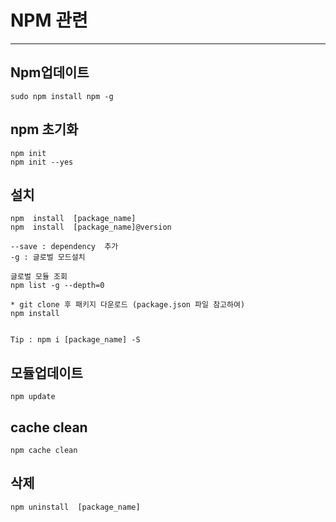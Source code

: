 
# NPM 관련
---
## Npm업데이트 
~~~
sudo npm install npm -g
~~~

## npm 초기화
~~~
npm init
npm init --yes
~~~



## 설치
~~~
npm  install  [package_name]
npm  install  [package_name]@version

--save : dependency  추가
-g : 글로벌 모드설치

글로벌 모듈 조회
npm list -g --depth=0

* git clone 후 패키지 다운로드 (package.json 파일 참고하여)
npm install


Tip : npm i [package_name] -S
~~~


## 모듈업데이트
~~~
npm update
~~~
## cache clean
~~~
npm cache clean
~~~


## 삭제
~~~
npm uninstall  [package_name]
~~~

